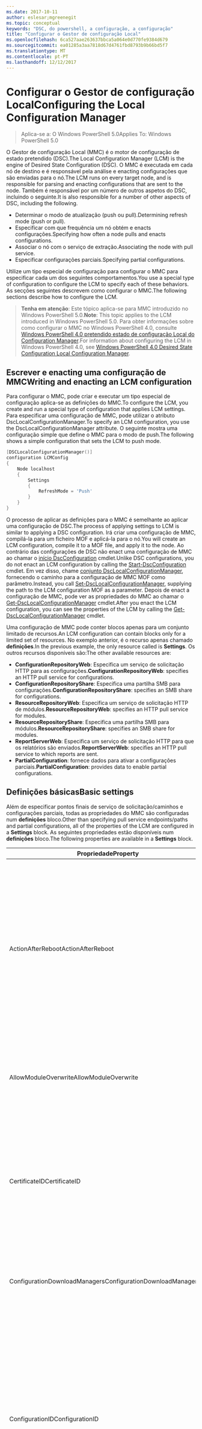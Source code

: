 ```yaml
---
ms.date: 2017-10-11
author: eslesar;mgreenegit
ms.topic: conceptual
keywords: "DSC, do powershell, a configuração, a configuração"
title: "Configurar o Gestor de configuração Local"
ms.openlocfilehash: 6ca527aae263637bbca5a064e0d770fe9384d679
ms.sourcegitcommit: ea01285a3aa7818d67d4761fbd8793b9b66bd5f7
ms.translationtype: MT
ms.contentlocale: pt-PT
ms.lasthandoff: 12/12/2017
---
```

# <a name="configuring-the-local-configuration-manager"></a><span data-ttu-id="98387-103">Configurar o Gestor de configuração Local</span><span class="sxs-lookup"><span data-stu-id="98387-103">Configuring the Local Configuration Manager</span></span>

> <span data-ttu-id="98387-104">Aplica-se a: O Windows PowerShell 5.0</span><span class="sxs-lookup"><span data-stu-id="98387-104">Applies To: Windows PowerShell 5.0</span></span>

<span data-ttu-id="98387-105">O Gestor de configuração Local (MMC) é o motor de configuração de estado pretendido (DSC).</span><span class="sxs-lookup"><span data-stu-id="98387-105">The Local Configuration Manager (LCM) is the engine of Desired State Configuration (DSC).</span></span>
<span data-ttu-id="98387-106">O MMC é executada em cada nó de destino e é responsável pela análise e enacting configurações que são enviadas para o nó.</span><span class="sxs-lookup"><span data-stu-id="98387-106">The LCM runs on every target node, and is responsible for parsing and enacting configurations that are sent to the node.</span></span>
<span data-ttu-id="98387-107">Também é responsável por um número de outros aspetos do DSC, incluindo o seguinte.</span><span class="sxs-lookup"><span data-stu-id="98387-107">It is also responsible for a number of other aspects of DSC, including the following.</span></span>

- <span data-ttu-id="98387-108">Determinar o modo de atualização (push ou pull).</span><span class="sxs-lookup"><span data-stu-id="98387-108">Determining refresh mode (push or pull).</span></span>
- <span data-ttu-id="98387-109">Especificar com que frequência um nó obtém e enacts configurações.</span><span class="sxs-lookup"><span data-stu-id="98387-109">Specifying how often a node pulls and enacts configurations.</span></span>
- <span data-ttu-id="98387-110">Associar o nó com o serviço de extração.</span><span class="sxs-lookup"><span data-stu-id="98387-110">Associating the node with pull service.</span></span>
- <span data-ttu-id="98387-111">Especificar configurações parciais.</span><span class="sxs-lookup"><span data-stu-id="98387-111">Specifying partial configurations.</span></span>

<span data-ttu-id="98387-112">Utilize um tipo especial de configuração para configurar o MMC para especificar cada um dos seguintes comportamentos.</span><span class="sxs-lookup"><span data-stu-id="98387-112">You use a special type of configuration to configure the LCM to specify each of these behaviors.</span></span>
<span data-ttu-id="98387-113">As secções seguintes descrevem como configurar o MMC.</span><span class="sxs-lookup"><span data-stu-id="98387-113">The following sections describe how to configure the LCM.</span></span>

> <span data-ttu-id="98387-114">**Tenha em atenção**: Este tópico aplica-se para MMC introduzido no Windows PowerShell 5.0.</span><span class="sxs-lookup"><span data-stu-id="98387-114">**Note**: This topic applies to the LCM introduced in Windows PowerShell 5.0.</span></span>
<span data-ttu-id="98387-115">Para obter informações sobre como configurar o MMC no Windows PowerShell 4.0, consulte [Windows PowerShell 4.0 pretendido estado de configuração Local do Configuration Manager](metaconfig4.md).</span><span class="sxs-lookup"><span data-stu-id="98387-115">For information about configuring the LCM in Windows PowerShell 4.0, see [Windows PowerShell 4.0 Desired State Configuration Local Configuration Manager](metaconfig4.md).</span></span>

## <a name="writing-and-enacting-an-lcm-configuration"></a><span data-ttu-id="98387-116">Escrever e enacting uma configuração de MMC</span><span class="sxs-lookup"><span data-stu-id="98387-116">Writing and enacting an LCM configuration</span></span>

<span data-ttu-id="98387-117">Para configurar o MMC, pode criar e executar um tipo especial de configuração aplica-se as definições do MMC.</span><span class="sxs-lookup"><span data-stu-id="98387-117">To configure the LCM, you create and run a special type of configuration that applies LCM settings.</span></span>
<span data-ttu-id="98387-118">Para especificar uma configuração de MMC, pode utilizar o atributo DscLocalConfigurationManager.</span><span class="sxs-lookup"><span data-stu-id="98387-118">To specify an LCM configuration, you use the DscLocalConfigurationManager attribute.</span></span>
<span data-ttu-id="98387-119">O seguinte mostra uma configuração simple que define o MMC para o modo de push.</span><span class="sxs-lookup"><span data-stu-id="98387-119">The following shows a simple configuration that sets the LCM to push mode.</span></span>

```powershell
[DSCLocalConfigurationManager()]
configuration LCMConfig
{
    Node localhost
    {
        Settings
        {
            RefreshMode = 'Push'
        }
    }
} 
```

<span data-ttu-id="98387-120">O processo de aplicar as definições para o MMC é semelhante ao aplicar uma configuração de DSC.</span><span class="sxs-lookup"><span data-stu-id="98387-120">The process of applying settings to LCM is similar to applying a DSC configuration.</span></span>
<span data-ttu-id="98387-121">Irá criar uma configuração de MMC, compilá-la para um ficheiro MOF e aplicá-la para o nó.</span><span class="sxs-lookup"><span data-stu-id="98387-121">You will create an LCM configuration, compile it to a MOF file, and apply it to the node.</span></span>
<span data-ttu-id="98387-122">Ao contrário das configurações de DSC não enact uma configuração de MMC ao chamar o [início DscConfiguration](https://technet.microsoft.com/en-us/library/dn521623.aspx) cmdlet.</span><span class="sxs-lookup"><span data-stu-id="98387-122">Unlike DSC configurations, you do not enact an LCM configuration by calling the [Start-DscConfiguration](https://technet.microsoft.com/en-us/library/dn521623.aspx) cmdlet.</span></span>
<span data-ttu-id="98387-123">Em vez disso, chame [conjunto DscLocalConfigurationManager](https://technet.microsoft.com/en-us/library/dn521621.aspx), fornecendo o caminho para a configuração de MMC MOF como parâmetro.</span><span class="sxs-lookup"><span data-stu-id="98387-123">Instead, you call [Set-DscLocalConfigurationManager](https://technet.microsoft.com/en-us/library/dn521621.aspx), supplying the path to the LCM configuration MOF as a parameter.</span></span>
<span data-ttu-id="98387-124">Depois de enact a configuração de MMC, pode ver as propriedades do MMC ao chamar o [Get-DscLocalConfigurationManager](https://technet.microsoft.com/en-us/library/dn407378.aspx) cmdlet.</span><span class="sxs-lookup"><span data-stu-id="98387-124">After you enact the LCM configuration, you can see the properties of the LCM by calling the [Get-DscLocalConfigurationManager](https://technet.microsoft.com/en-us/library/dn407378.aspx) cmdlet.</span></span>

<span data-ttu-id="98387-125">Uma configuração de MMC pode conter blocos apenas para um conjunto limitado de recursos.</span><span class="sxs-lookup"><span data-stu-id="98387-125">An LCM configuration can contain blocks only for a limited set of resources.</span></span>
<span data-ttu-id="98387-126">No exemplo anterior, é o recurso apenas chamado **definições**.</span><span class="sxs-lookup"><span data-stu-id="98387-126">In the previous example, the only resource called is **Settings**.</span></span>
<span data-ttu-id="98387-127">Os outros recursos disponíveis são:</span><span class="sxs-lookup"><span data-stu-id="98387-127">The other available resources are:</span></span>

* <span data-ttu-id="98387-128">**ConfigurationRepositoryWeb**: Especifica um serviço de solicitação HTTP para as configurações.</span><span class="sxs-lookup"><span data-stu-id="98387-128">**ConfigurationRepositoryWeb**: specifies an HTTP pull service for configurations.</span></span>
* <span data-ttu-id="98387-129">**ConfigurationRepositoryShare**: Especifica uma partilha SMB para configurações.</span><span class="sxs-lookup"><span data-stu-id="98387-129">**ConfigurationRepositoryShare**: specifies an SMB share for configurations.</span></span>
* <span data-ttu-id="98387-130">**ResourceRepositoryWeb**: Especifica um serviço de solicitação HTTP de módulos.</span><span class="sxs-lookup"><span data-stu-id="98387-130">**ResourceRepositoryWeb**: specifies an HTTP pull service for modules.</span></span>
* <span data-ttu-id="98387-131">**ResourceRepositoryShare**: Especifica uma partilha SMB para módulos.</span><span class="sxs-lookup"><span data-stu-id="98387-131">**ResourceRepositoryShare**: specifies an SMB share for modules.</span></span>
* <span data-ttu-id="98387-132">**ReportServerWeb**: Especifica um serviço de solicitação HTTP para que os relatórios são enviados.</span><span class="sxs-lookup"><span data-stu-id="98387-132">**ReportServerWeb**: specifies an HTTP pull service to which reports are sent.</span></span>
* <span data-ttu-id="98387-133">**PartialConfiguration**: fornece dados para ativar a configurações parciais.</span><span class="sxs-lookup"><span data-stu-id="98387-133">**PartialConfiguration**: provides data to enable partial configurations.</span></span>

## <a name="basic-settings"></a><span data-ttu-id="98387-134">Definições básicas</span><span class="sxs-lookup"><span data-stu-id="98387-134">Basic settings</span></span>

<span data-ttu-id="98387-135">Além de especificar pontos finais de serviço de solicitação/caminhos e configurações parciais, todas as propriedades do MMC são configuradas num **definições** bloco.</span><span class="sxs-lookup"><span data-stu-id="98387-135">Other than specifying pull service endpoints/paths and partial configurations, all of the properties of the LCM are configured in a **Settings** block.</span></span>
<span data-ttu-id="98387-136">As seguintes propriedades estão disponíveis num **definições** bloco.</span><span class="sxs-lookup"><span data-stu-id="98387-136">The following properties are available in a **Settings** block.</span></span>

|  <span data-ttu-id="98387-137">Propriedade</span><span class="sxs-lookup"><span data-stu-id="98387-137">Property</span></span>  |  <span data-ttu-id="98387-138">Tipo</span><span class="sxs-lookup"><span data-stu-id="98387-138">Type</span></span>  |  <span data-ttu-id="98387-139">Descrição</span><span class="sxs-lookup"><span data-stu-id="98387-139">Description</span></span>   |
|----------- |------- |--------------- |
| <span data-ttu-id="98387-140">ActionAfterReboot</span><span class="sxs-lookup"><span data-stu-id="98387-140">ActionAfterReboot</span></span>| <span data-ttu-id="98387-141">cadeia</span><span class="sxs-lookup"><span data-stu-id="98387-141">string</span></span>| <span data-ttu-id="98387-142">Especifica o que acontece após um reinício durante a aplicação de uma configuração.</span><span class="sxs-lookup"><span data-stu-id="98387-142">Specifies what happens after a reboot during the application of a configuration.</span></span> <span data-ttu-id="98387-143">Os valores possíveis são __"ContinueConfiguration"__ e __"StopConfiguration"__.</span><span class="sxs-lookup"><span data-stu-id="98387-143">The possible values are __"ContinueConfiguration"__ and __"StopConfiguration"__.</span></span> <ul><li> <span data-ttu-id="98387-144">__ContinueConfiguration__: continuar a aplicar a configuração atual após o reinício do computador.</span><span class="sxs-lookup"><span data-stu-id="98387-144">__ContinueConfiguration__: Continue applying the current configuration after machine reboot.</span></span> <span data-ttu-id="98387-145">Este é o valor predefinido</span><span class="sxs-lookup"><span data-stu-id="98387-145">This is the default value</span></span></li><li><span data-ttu-id="98387-146">__StopConfiguration__: parar a configuração atual após o reinício do computador.</span><span class="sxs-lookup"><span data-stu-id="98387-146">__StopConfiguration__: Stop the current configuration after machine reboot.</span></span></li></ul>|
| <span data-ttu-id="98387-147">AllowModuleOverwrite</span><span class="sxs-lookup"><span data-stu-id="98387-147">AllowModuleOverwrite</span></span>| <span data-ttu-id="98387-148">bool</span><span class="sxs-lookup"><span data-stu-id="98387-148">bool</span></span>| <span data-ttu-id="98387-149">__$TRUE__ se as novas configurações transferidas a partir do serviço de extração estão autorizadas a substituir as antigas no nó de destino.</span><span class="sxs-lookup"><span data-stu-id="98387-149">__$TRUE__ if new configurations downloaded from the pull service are allowed to overwrite the old ones on the target node.</span></span> <span data-ttu-id="98387-150">Caso contrário, $FALSE.</span><span class="sxs-lookup"><span data-stu-id="98387-150">Otherwise, $FALSE.</span></span>|
| <span data-ttu-id="98387-151">CertificateID</span><span class="sxs-lookup"><span data-stu-id="98387-151">CertificateID</span></span>| <span data-ttu-id="98387-152">cadeia</span><span class="sxs-lookup"><span data-stu-id="98387-152">string</span></span>| <span data-ttu-id="98387-153">O thumbprint de um certificado utilizado para proteger as credenciais transmitidas numa configuração.</span><span class="sxs-lookup"><span data-stu-id="98387-153">The thumbprint of a certificate used to secure credentials passed in a configuration.</span></span> <span data-ttu-id="98387-154">Para obter mais informações consulte [pretende proteger credenciais na configuração de estado pretendido do Windows PowerShell](http://blogs.msdn.com/b/powershell/archive/2014/01/31/want-to-secure-credentials-in-windows-powershell-desired-state-configuration.aspx)?.</span><span class="sxs-lookup"><span data-stu-id="98387-154">For more information see [Want to secure credentials in Windows PowerShell Desired State Configuration](http://blogs.msdn.com/b/powershell/archive/2014/01/31/want-to-secure-credentials-in-windows-powershell-desired-state-configuration.aspx)?.</span></span> <br> <span data-ttu-id="98387-155">__Nota:__ é gerida automaticamente se utilizar o serviço de solicitação do Automation DSC do Azure.</span><span class="sxs-lookup"><span data-stu-id="98387-155">__Note:__ this is managed automatically if using Azure Automation DSC pull service.</span></span>|
| <span data-ttu-id="98387-156">ConfigurationDownloadManagers</span><span class="sxs-lookup"><span data-stu-id="98387-156">ConfigurationDownloadManagers</span></span>| <span data-ttu-id="98387-157">CimInstance []</span><span class="sxs-lookup"><span data-stu-id="98387-157">CimInstance[]</span></span>| <span data-ttu-id="98387-158">Obsoleto.</span><span class="sxs-lookup"><span data-stu-id="98387-158">Obsolete.</span></span> <span data-ttu-id="98387-159">Utilize __ConfigurationRepositoryWeb__ e __ConfigurationRepositoryShare__ pontos finais de serviço de blocos para definir a solicitação de configuração.</span><span class="sxs-lookup"><span data-stu-id="98387-159">Use __ConfigurationRepositoryWeb__ and __ConfigurationRepositoryShare__ blocks to define configuration pull service endpoints.</span></span>|
| <span data-ttu-id="98387-160">ConfigurationID</span><span class="sxs-lookup"><span data-stu-id="98387-160">ConfigurationID</span></span>| <span data-ttu-id="98387-161">cadeia</span><span class="sxs-lookup"><span data-stu-id="98387-161">string</span></span>| <span data-ttu-id="98387-162">Para efeitos de compatibilidade com mais antiga solicitação serviço versões.</span><span class="sxs-lookup"><span data-stu-id="98387-162">For backwards compatibility with older pull service versions.</span></span> <span data-ttu-id="98387-163">Um GUID que identifica o ficheiro de configuração a obter a partir de um serviço de extração.</span><span class="sxs-lookup"><span data-stu-id="98387-163">A GUID that identifies the configuration file to get from a pull service.</span></span> <span data-ttu-id="98387-164">O nó irá solicitar configurações do serviço de solicitação, se o nome da configuração MOF denominado ConfigurationID.mof.</span><span class="sxs-lookup"><span data-stu-id="98387-164">The node will pull configurations on the pull service if the name of the configuration MOF is named ConfigurationID.mof.</span></span><br> <span data-ttu-id="98387-165">__Nota:__ se definir esta propriedade, registar o nó de um serviço de solicitação utilizando __RegistrationKey__ não funciona.</span><span class="sxs-lookup"><span data-stu-id="98387-165">__Note:__ If you set this property, registering the node with a pull service by using __RegistrationKey__ does not work.</span></span> <span data-ttu-id="98387-166">Para obter mais informações, consulte [configurar um cliente de extração com nomes de configuração](pullClientConfigNames.md).</span><span class="sxs-lookup"><span data-stu-id="98387-166">For more information, see [Setting up a pull client with configuration names](pullClientConfigNames.md).</span></span>|
| <span data-ttu-id="98387-167">ConfigurationMode</span><span class="sxs-lookup"><span data-stu-id="98387-167">ConfigurationMode</span></span>| <span data-ttu-id="98387-168">cadeia</span><span class="sxs-lookup"><span data-stu-id="98387-168">string</span></span> | <span data-ttu-id="98387-169">Especifica a forma como o MMC, na verdade, aplica-se a configuração para os nós de destino.</span><span class="sxs-lookup"><span data-stu-id="98387-169">Specifies how the LCM actually applies the configuration to the target nodes.</span></span> <span data-ttu-id="98387-170">Os valores possíveis são __"ApplyOnly"__,__"ApplyandMonitior"__, e __"ApplyandAutoCorrect"__.</span><span class="sxs-lookup"><span data-stu-id="98387-170">Possible values are __"ApplyOnly"__,__"ApplyandMonitior"__, and __"ApplyandAutoCorrect"__.</span></span> <ul><li><span data-ttu-id="98387-171">__ApplyOnly__: aplica-se a configuração de DSC e faz nada adicional a menos que é feito o Push de uma nova configuração para o nó de destino ou quando uma nova configuração é retirada de um serviço.</span><span class="sxs-lookup"><span data-stu-id="98387-171">__ApplyOnly__: DSC applies the configuration and does nothing further unless a new configuration is pushed to the target node or when a new configuration is pulled from a service.</span></span> <span data-ttu-id="98387-172">Após a aplicação inicial de uma nova configuração, DSC não verificar que se desviam de um estado anteriormente configurado.</span><span class="sxs-lookup"><span data-stu-id="98387-172">After initial application of a new configuration, DSC does not check for drift from a previously configured state.</span></span> <span data-ttu-id="98387-173">Tenha em atenção que o DSC tentará aplicar a configuração até ter êxito antes de __ApplyOnly__ entra em vigor.</span><span class="sxs-lookup"><span data-stu-id="98387-173">Note that DSC will attempt to apply the configuration until it is successful before __ApplyOnly__ takes effect.</span></span> </li><li> <span data-ttu-id="98387-174">__ApplyAndMonitor__: Este é o valor predefinido.</span><span class="sxs-lookup"><span data-stu-id="98387-174">__ApplyAndMonitor__: This is the default value.</span></span> <span data-ttu-id="98387-175">O MMC aplica-se as configurações de novo.</span><span class="sxs-lookup"><span data-stu-id="98387-175">The LCM applies any new configurations.</span></span> <span data-ttu-id="98387-176">Após a aplicação inicial de uma nova configuração, se o nó de destino drifts do estado pretendido, DSC relatórios discrepância nos registos.</span><span class="sxs-lookup"><span data-stu-id="98387-176">After initial application of a new configuration, if the target node drifts from the desired state, DSC reports the discrepancy in logs.</span></span> <span data-ttu-id="98387-177">Tenha em atenção que o DSC tentará aplicar a configuração até ter êxito antes de __ApplyAndMonitor__ entra em vigor.</span><span class="sxs-lookup"><span data-stu-id="98387-177">Note that DSC will attempt to apply the configuration until it is successful before __ApplyAndMonitor__ takes effect.</span></span></li><li><span data-ttu-id="98387-178">__ApplyAndAutoCorrect__: DSC aplica-se as configurações de novo.</span><span class="sxs-lookup"><span data-stu-id="98387-178">__ApplyAndAutoCorrect__: DSC applies any new configurations.</span></span> <span data-ttu-id="98387-179">Após a aplicação inicial de uma nova configuração, se o nó de destino drifts do estado pretendido, DSC relatórios discrepância nos registos e, em seguida, volte aplica-se a configuração atual.</span><span class="sxs-lookup"><span data-stu-id="98387-179">After initial application of a new configuration, if the target node drifts from the desired state, DSC reports the discrepancy in logs, and then re-applies the current configuration.</span></span></li></ul>|
| <span data-ttu-id="98387-180">ConfigurationModeFrequencyMins</span><span class="sxs-lookup"><span data-stu-id="98387-180">ConfigurationModeFrequencyMins</span></span>| <span data-ttu-id="98387-181">UInt32</span><span class="sxs-lookup"><span data-stu-id="98387-181">UInt32</span></span>| <span data-ttu-id="98387-182">Frequência, em minutos, a configuração atual é marcada e aplicada.</span><span class="sxs-lookup"><span data-stu-id="98387-182">How often, in minutes, the current configuration is checked and applied.</span></span> <span data-ttu-id="98387-183">Esta propriedade é ignorada se a propriedade ConfigurationMode estiver definida como ApplyOnly.</span><span class="sxs-lookup"><span data-stu-id="98387-183">This property is ignored if the ConfigurationMode property is set to ApplyOnly.</span></span> <span data-ttu-id="98387-184">O valor predefinido é 15.</span><span class="sxs-lookup"><span data-stu-id="98387-184">The default value is 15.</span></span>|
| <span data-ttu-id="98387-185">DebugMode</span><span class="sxs-lookup"><span data-stu-id="98387-185">DebugMode</span></span>| <span data-ttu-id="98387-186">cadeia</span><span class="sxs-lookup"><span data-stu-id="98387-186">string</span></span>| <span data-ttu-id="98387-187">Os valores possíveis são __nenhum__, __ForceModuleImport__, e __todos os__.</span><span class="sxs-lookup"><span data-stu-id="98387-187">Possible values are __None__, __ForceModuleImport__, and __All__.</span></span> <ul><li><span data-ttu-id="98387-188">Definido como __nenhum__ a utilização de recursos em cache.</span><span class="sxs-lookup"><span data-stu-id="98387-188">Set to __None__ to use cached resources.</span></span> <span data-ttu-id="98387-189">Esta é a predefinição e deve ser utilizada em cenários de produção.</span><span class="sxs-lookup"><span data-stu-id="98387-189">This is the default and should be used in production scenarios.</span></span></li><li><span data-ttu-id="98387-190">A definição para __ForceModuleImport__, faz com que o MMC para recarregar quaisquer módulos de recursos de DSC, mesmo que tenham sido previamente carregadas e colocadas em cache.</span><span class="sxs-lookup"><span data-stu-id="98387-190">Setting to __ForceModuleImport__, causes the LCM to reload any DSC resource modules, even if they have been previously loaded and cached.</span></span> <span data-ttu-id="98387-191">Este problema afeta o desempenho das operações de DSC como cada módulo é recarregado em utilização.</span><span class="sxs-lookup"><span data-stu-id="98387-191">This impacts the performance of DSC operations as each module is reloaded on use.</span></span> <span data-ttu-id="98387-192">Normalmente, utilizaria este valor durante a depuração de um recurso</span><span class="sxs-lookup"><span data-stu-id="98387-192">Typically you would use this value while debugging a resource</span></span></li><li><span data-ttu-id="98387-193">Nesta versão, __todos os__ é a mesma __ForceModuleImport__</span><span class="sxs-lookup"><span data-stu-id="98387-193">In this release, __All__ is same as __ForceModuleImport__</span></span></li></ul> |
| <span data-ttu-id="98387-194">RebootNodeIfNeeded</span><span class="sxs-lookup"><span data-stu-id="98387-194">RebootNodeIfNeeded</span></span>| <span data-ttu-id="98387-195">bool</span><span class="sxs-lookup"><span data-stu-id="98387-195">bool</span></span>| <span data-ttu-id="98387-196">Defina esta opção para __$true__ para reiniciar automaticamente o nó após a uma configuração que necessita de reiniciar o computador é aplicado.</span><span class="sxs-lookup"><span data-stu-id="98387-196">Set this to __$true__ to automatically reboot the node after a configuration that requires reboot is applied.</span></span> <span data-ttu-id="98387-197">Caso contrário, terá de reiniciar o nó para qualquer configuração que obriga manualmente.</span><span class="sxs-lookup"><span data-stu-id="98387-197">Otherwise, you will have to manually reboot the node for any configuration that requires it.</span></span> <span data-ttu-id="98387-198">O valor predefinido é __$false__.</span><span class="sxs-lookup"><span data-stu-id="98387-198">The default value is __$false__.</span></span> <span data-ttu-id="98387-199">Para utilizar esta definição quando uma condição de reinício é enacted por algo diferente de DSC (por exemplo, o Windows Installer), combinar esta definição com a [xPendingReboot](https://github.com/powershell/xpendingreboot) módulo.</span><span class="sxs-lookup"><span data-stu-id="98387-199">To use this setting when a reboot condition is enacted by something other than DSC (such as Windows Installer), combine this setting with the [xPendingReboot](https://github.com/powershell/xpendingreboot) module.</span></span>|
| <span data-ttu-id="98387-200">RefreshMode</span><span class="sxs-lookup"><span data-stu-id="98387-200">RefreshMode</span></span>| <span data-ttu-id="98387-201">cadeia</span><span class="sxs-lookup"><span data-stu-id="98387-201">string</span></span>| <span data-ttu-id="98387-202">Especifica a forma como o MMC obtém configurações.</span><span class="sxs-lookup"><span data-stu-id="98387-202">Specifies how the LCM gets configurations.</span></span> <span data-ttu-id="98387-203">Os valores possíveis são __"Desativado"__, __"Push"__, e __"Solicitar"__.</span><span class="sxs-lookup"><span data-stu-id="98387-203">The possible values are __"Disabled"__, __"Push"__, and __"Pull"__.</span></span> <ul><li><span data-ttu-id="98387-204">__Desativado__: configurações de DSC estão desativadas para este nó.</span><span class="sxs-lookup"><span data-stu-id="98387-204">__Disabled__: DSC configurations are disabled for this node.</span></span></li><li> <span data-ttu-id="98387-205">__Push__: configurações são iniciadas ao chamar o [início DscConfiguration](https://technet.microsoft.com/en-us/library/dn521623.aspx) cmdlet.</span><span class="sxs-lookup"><span data-stu-id="98387-205">__Push__: Configurations are initiated by calling the [Start-DscConfiguration](https://technet.microsoft.com/en-us/library/dn521623.aspx) cmdlet.</span></span> <span data-ttu-id="98387-206">A configuração é imediatamente aplicada ao nó.</span><span class="sxs-lookup"><span data-stu-id="98387-206">The configuration is applied immediately to the node.</span></span> <span data-ttu-id="98387-207">Este é o valor predefinido.</span><span class="sxs-lookup"><span data-stu-id="98387-207">This is the default value.</span></span></li><li><span data-ttu-id="98387-208">__Solicitação:__ o nó estiver configurado para verificar regularmente para configurações de um serviço de extração ou caminho SMB.</span><span class="sxs-lookup"><span data-stu-id="98387-208">__Pull:__ The node is configured to regularly check for configurations from a pull service or SMB path.</span></span> <span data-ttu-id="98387-209">Se esta propriedade estiver definida como __solicitar__, tem de especificar um HTTP (serviço) ou o caminho SMB (partilha) num __ConfigurationRepositoryWeb__ ou __ConfigurationRepositoryShare__ bloco.</span><span class="sxs-lookup"><span data-stu-id="98387-209">If this property is set to __Pull__, you must specify an HTTP (service) or SMB (share) path in a __ConfigurationRepositoryWeb__ or __ConfigurationRepositoryShare__ block.</span></span></li></ul>|
| <span data-ttu-id="98387-210">RefreshFrequencyMins</span><span class="sxs-lookup"><span data-stu-id="98387-210">RefreshFrequencyMins</span></span>| <span data-ttu-id="98387-211">UInt32</span><span class="sxs-lookup"><span data-stu-id="98387-211">Uint32</span></span>| <span data-ttu-id="98387-212">O intervalo de tempo, em minutos, no qual o MMC verifica um serviço de extração para obter configurações atualizadas.</span><span class="sxs-lookup"><span data-stu-id="98387-212">The time interval, in minutes, at which the LCM checks a pull service to get updated configurations.</span></span> <span data-ttu-id="98387-213">Este valor é ignorado se a MMC não está configurado no modo de extração.</span><span class="sxs-lookup"><span data-stu-id="98387-213">This value is ignored if the LCM is not configured in pull mode.</span></span> <span data-ttu-id="98387-214">O valor predefinido é 30.</span><span class="sxs-lookup"><span data-stu-id="98387-214">The default value is 30.</span></span>|
| <span data-ttu-id="98387-215">ReportManagers</span><span class="sxs-lookup"><span data-stu-id="98387-215">ReportManagers</span></span>| <span data-ttu-id="98387-216">CimInstance []</span><span class="sxs-lookup"><span data-stu-id="98387-216">CimInstance[]</span></span>| <span data-ttu-id="98387-217">Obsoleto.</span><span class="sxs-lookup"><span data-stu-id="98387-217">Obsolete.</span></span> <span data-ttu-id="98387-218">Utilize __ReportServerWeb__ blocos para definir um ponto final para enviar dados de relatórios para um serviço de extração.</span><span class="sxs-lookup"><span data-stu-id="98387-218">Use __ReportServerWeb__ blocks to define an endpoint to send reporting data to a pull service.</span></span>|
| <span data-ttu-id="98387-219">ResourceModuleManagers</span><span class="sxs-lookup"><span data-stu-id="98387-219">ResourceModuleManagers</span></span>| <span data-ttu-id="98387-220">CimInstance []</span><span class="sxs-lookup"><span data-stu-id="98387-220">CimInstance[]</span></span>| <span data-ttu-id="98387-221">Obsoleto.</span><span class="sxs-lookup"><span data-stu-id="98387-221">Obsolete.</span></span> <span data-ttu-id="98387-222">Utilize __ResourceRepositoryWeb__ e __ResourceRepositoryShare__ blocos para definir a solicitação de serviço pontos finais de HTTP ou caminhos SMB, respetivamente.</span><span class="sxs-lookup"><span data-stu-id="98387-222">Use __ResourceRepositoryWeb__ and __ResourceRepositoryShare__ blocks to define pull service HTTP endpoints or SMB paths, respectively.</span></span>|
| <span data-ttu-id="98387-223">PartialConfigurations</span><span class="sxs-lookup"><span data-stu-id="98387-223">PartialConfigurations</span></span>| <span data-ttu-id="98387-224">CimInstance</span><span class="sxs-lookup"><span data-stu-id="98387-224">CimInstance</span></span>| <span data-ttu-id="98387-225">Não implementado.</span><span class="sxs-lookup"><span data-stu-id="98387-225">Not implemented.</span></span> <span data-ttu-id="98387-226">Não utilizar.</span><span class="sxs-lookup"><span data-stu-id="98387-226">Do not use.</span></span>|
| <span data-ttu-id="98387-227">StatusRetentionTimeInDays</span><span class="sxs-lookup"><span data-stu-id="98387-227">StatusRetentionTimeInDays</span></span> | <span data-ttu-id="98387-228">UInt32</span><span class="sxs-lookup"><span data-stu-id="98387-228">UInt32</span></span>| <span data-ttu-id="98387-229">O número de dias que o MMC mantém o estado da configuração atual.</span><span class="sxs-lookup"><span data-stu-id="98387-229">The number of days the LCM keeps the status of the current configuration.</span></span>|

## <a name="pull-service"></a><span data-ttu-id="98387-230">Serviço de solicitação</span><span class="sxs-lookup"><span data-stu-id="98387-230">Pull service</span></span>

<span data-ttu-id="98387-231">Definições de DSC permite que um nó para serem geridos pelo extrair módulos e configurações e dados de relatórios, de publicação para uma localização remota.</span><span class="sxs-lookup"><span data-stu-id="98387-231">DSC settings allow a node to be managed by pulling configurations and modules, and publishing reporting data, to a remote location.</span></span>
<span data-ttu-id="98387-232">As opções de atuais para o serviço de solicitação incluem:</span><span class="sxs-lookup"><span data-stu-id="98387-232">The current options for pull service include:</span></span>

- <span data-ttu-id="98387-233">Serviço de configuração de estado de Desired de automatização do Azure</span><span class="sxs-lookup"><span data-stu-id="98387-233">Azure Automation Desired State Configuration service</span></span>
- <span data-ttu-id="98387-234">Uma instância de serviço de solicitação em execução no Windows Server</span><span class="sxs-lookup"><span data-stu-id="98387-234">A pull service instance running on Windows Server</span></span>
- <span data-ttu-id="98387-235">Uma partilha SMB (não suporta a publicação de dados de relatórios)</span><span class="sxs-lookup"><span data-stu-id="98387-235">An SMB share (does not support publishing reporting data)</span></span>

<span data-ttu-id="98387-236">Configuração de MMC suporta definir os seguintes tipos de pontos finais do serviço de extração:</span><span class="sxs-lookup"><span data-stu-id="98387-236">LCM configuration supports defining the following types of pull service endpoints:</span></span>

- <span data-ttu-id="98387-237">**Servidor de configuração**: um repositório para configurações de DSC.</span><span class="sxs-lookup"><span data-stu-id="98387-237">**Configuration server**: A repository for DSC configurations.</span></span> <span data-ttu-id="98387-238">Definir os servidores de configuração utilizando **ConfigurationRepositoryWeb** (para servidores baseada na web) e **ConfigurationRepositoryShare** (para servidores com base em SMB) blocos.</span><span class="sxs-lookup"><span data-stu-id="98387-238">Define configuration servers by using **ConfigurationRepositoryWeb** (for web-based servers) and **ConfigurationRepositoryShare** (for SMB-based servers) blocks.</span></span>
- <span data-ttu-id="98387-239">**Servidor de recurso**: um repositório para recursos de DSC, empacotadas como módulos do PowerShell.</span><span class="sxs-lookup"><span data-stu-id="98387-239">**Resource server**: A repository for DSC resources, packaged as PowerShell modules.</span></span> <span data-ttu-id="98387-240">Definir os servidores de recursos utilizando **ResourceRepositoryWeb** (para servidores baseada na web) e **ResourceRepositoryShare** (para servidores com base em SMB) blocos.</span><span class="sxs-lookup"><span data-stu-id="98387-240">Define resource servers by using **ResourceRepositoryWeb** (for web-based servers) and **ResourceRepositoryShare** (for SMB-based servers) blocks.</span></span>
- <span data-ttu-id="98387-241">**Servidor de relatórios**: um serviço que DSC envia dados de relatório.</span><span class="sxs-lookup"><span data-stu-id="98387-241">**Report server**: A service that DSC sends report data to.</span></span> <span data-ttu-id="98387-242">Definir os servidores de relatório utilizando **ReportServerWeb** blocos.</span><span class="sxs-lookup"><span data-stu-id="98387-242">Define report servers by using **ReportServerWeb** blocks.</span></span> <span data-ttu-id="98387-243">Um servidor de relatórios tem de ser um serviço web.</span><span class="sxs-lookup"><span data-stu-id="98387-243">A report server must be a web service.</span></span>

<span data-ttu-id="98387-244">**A solução recomendada**, e a opção com mais funcionalidades disponíveis, é [Automation DSC do Azure](https://docs.microsoft.com/en-us/azure/automation/automation-dsc-getting-started).</span><span class="sxs-lookup"><span data-stu-id="98387-244">**The recommended solution**, and the option with the most features available, is [Azure Automation DSC](https://docs.microsoft.com/en-us/azure/automation/automation-dsc-getting-started).</span></span>

<span data-ttu-id="98387-245">O serviço do Azure pode gerir nós no local em centros de dados privados ou em nuvens públicas, tais como o Azure e AWS.</span><span class="sxs-lookup"><span data-stu-id="98387-245">The Azure service can manage nodes on-premises in private datacenters, or in public clouds such as Azure and AWS.</span></span>
<span data-ttu-id="98387-246">Para ambientes privados em que os servidores não é possível ligar diretamente à Internet, considere limitar o tráfego de saída para apenas o intervalo de IP de Azure publicado (consulte [intervalos de IP do Datacenter do Azure](https://www.microsoft.com/en-us/download/details.aspx?id=41653)).</span><span class="sxs-lookup"><span data-stu-id="98387-246">For private environments where servers cannot directly connect to the Internet, consider limiting outbound traffic to only the published Azure IP range (see [Azure Datacenter IP Ranges](https://www.microsoft.com/en-us/download/details.aspx?id=41653)).</span></span>

<span data-ttu-id="98387-247">As funcionalidades do serviço online que não estão atualmente disponíveis no serviço de solicitação no Windows Server incluem:</span><span class="sxs-lookup"><span data-stu-id="98387-247">Features of the online service that are not currently available in the pull service on Windows Server include:</span></span>
- <span data-ttu-id="98387-248">Todos os dados são encriptados em trânsito e o restante</span><span class="sxs-lookup"><span data-stu-id="98387-248">All data is encrypted in transit and at rest</span></span>
- <span data-ttu-id="98387-249">Certificados de cliente são criados e geridos automaticamente</span><span class="sxs-lookup"><span data-stu-id="98387-249">Client certificates are created and managed automatically</span></span>
- <span data-ttu-id="98387-250">Armazenam segredos para gerir centralmente [palavras-passe/credenciais](https://docs.microsoft.com/en-us/azure/automation/automation-credentials), ou [variáveis](https://docs.microsoft.com/en-us/azure/automation/automation-variables) tais como nomes de servidor ou cadeias de ligação</span><span class="sxs-lookup"><span data-stu-id="98387-250">Secrets store for centrally managing [passwords/credentials](https://docs.microsoft.com/en-us/azure/automation/automation-credentials), or [variables](https://docs.microsoft.com/en-us/azure/automation/automation-variables) such as server names or connection strings</span></span>
- <span data-ttu-id="98387-251">Gerir centralmente o nó [configuração MMC](metaConfig.md#basic-settings)</span><span class="sxs-lookup"><span data-stu-id="98387-251">Centrally manage node [LCM configuration](metaConfig.md#basic-settings)</span></span>
- <span data-ttu-id="98387-252">Atribuir centralmente configurações para nós de cliente</span><span class="sxs-lookup"><span data-stu-id="98387-252">Centrally assign configurations to client nodes</span></span>
- <span data-ttu-id="98387-253">Configuração de versão é alterada para "grupos canary" para fins de teste antes de atingir a produção</span><span class="sxs-lookup"><span data-stu-id="98387-253">Release configuration changes to "canary groups" for testing before reaching production</span></span>
- <span data-ttu-id="98387-254">Gráfico de relatórios</span><span class="sxs-lookup"><span data-stu-id="98387-254">Graphical reporting</span></span>
  - <span data-ttu-id="98387-255">Detalhes de estado ao nível de recursos do DSC de granularidade</span><span class="sxs-lookup"><span data-stu-id="98387-255">Status detail at the DSC resource level of granularity</span></span>
  - <span data-ttu-id="98387-256">Mensagens de erro verbosas provenientes de máquinas de cliente para resolução de problemas</span><span class="sxs-lookup"><span data-stu-id="98387-256">Verbose error messages from client machines for troubleshooting</span></span>
- <span data-ttu-id="98387-257">[Integração com o Log Analytics do Azure](https://docs.microsoft.com/en-us/azure/automation/automation-dsc-diagnostics) para alertar, tarefas automatizadas, a aplicação Android/iOS para relatórios e alertas</span><span class="sxs-lookup"><span data-stu-id="98387-257">[Integration with Azure Log Analytics](https://docs.microsoft.com/en-us/azure/automation/automation-dsc-diagnostics) for alerting, automated tasks, Android/iOS app for reporting and alerting</span></span>

<span data-ttu-id="98387-258">Em alternativa, para obter informações sobre como configurar e utilizar o serviço de solicitação HTTP no Windows Server, consulte [configurar um servidor de solicitação do DSC](pullServer.md).</span><span class="sxs-lookup"><span data-stu-id="98387-258">Alternatively, for information about setting up and using HTTP pull service on Windows Server, see [Setting up a DSC pull server](pullServer.md).</span></span>
<span data-ttu-id="98387-259">Volte a ser aconselhado que é uma implementação limitada com as capacidades de apenas básicas de armazenar configurações/módulos e capturar os dados de relatório numa base de dados.</span><span class="sxs-lookup"><span data-stu-id="98387-259">Please be advised that it is a limited implementation with only basic capabilities of storing configurations/modules and capturing report data in to a local database.</span></span>

## <a name="configuration-server-blocks"></a><span data-ttu-id="98387-260">Blocos de servidor de configuração</span><span class="sxs-lookup"><span data-stu-id="98387-260">Configuration server blocks</span></span>

<span data-ttu-id="98387-261">Para definir um servidor de configuração baseada na web, cria um **ConfigurationRepositoryWeb** bloco.</span><span class="sxs-lookup"><span data-stu-id="98387-261">To define a web-based configuration server, you create a **ConfigurationRepositoryWeb** block.</span></span>
<span data-ttu-id="98387-262">A **ConfigurationRepositoryWeb** define as propriedades seguintes.</span><span class="sxs-lookup"><span data-stu-id="98387-262">A **ConfigurationRepositoryWeb** defines the following properties.</span></span>

|<span data-ttu-id="98387-263">Propriedade</span><span class="sxs-lookup"><span data-stu-id="98387-263">Property</span></span>|<span data-ttu-id="98387-264">Tipo</span><span class="sxs-lookup"><span data-stu-id="98387-264">Type</span></span>|<span data-ttu-id="98387-265">Descrição</span><span class="sxs-lookup"><span data-stu-id="98387-265">Description</span></span>|
|---|---|---| 
|<span data-ttu-id="98387-266">AllowUnsecureConnection</span><span class="sxs-lookup"><span data-stu-id="98387-266">AllowUnsecureConnection</span></span>|<span data-ttu-id="98387-267">bool</span><span class="sxs-lookup"><span data-stu-id="98387-267">bool</span></span>|<span data-ttu-id="98387-268">Definido como **$TRUE** para permitir ligações a partir do nó para o servidor sem autenticação.</span><span class="sxs-lookup"><span data-stu-id="98387-268">Set to **$TRUE** to allow connections from the node to the server without authentication.</span></span> <span data-ttu-id="98387-269">Definido como **$FALSE** para exigir a autenticação.</span><span class="sxs-lookup"><span data-stu-id="98387-269">Set to **$FALSE** to require authentication.</span></span>|
|<span data-ttu-id="98387-270">CertificateID</span><span class="sxs-lookup"><span data-stu-id="98387-270">CertificateID</span></span>|<span data-ttu-id="98387-271">cadeia</span><span class="sxs-lookup"><span data-stu-id="98387-271">string</span></span>|<span data-ttu-id="98387-272">O thumbprint de um certificado utilizado para autenticar para o servidor.</span><span class="sxs-lookup"><span data-stu-id="98387-272">The thumbprint of a certificate used to authenticate to the server.</span></span>|
|<span data-ttu-id="98387-273">ConfigurationNames</span><span class="sxs-lookup"><span data-stu-id="98387-273">ConfigurationNames</span></span>|<span data-ttu-id="98387-274">String]</span><span class="sxs-lookup"><span data-stu-id="98387-274">String[]</span></span>|<span data-ttu-id="98387-275">Uma matriz de nomes de configurações para ser solicitados pelo nó de destino.</span><span class="sxs-lookup"><span data-stu-id="98387-275">An array of names of configurations to be pulled by the target node.</span></span> <span data-ttu-id="98387-276">Estas são utilizadas apenas se o nó está registado com o serviço de solicitação utilizando um **RegistrationKey**.</span><span class="sxs-lookup"><span data-stu-id="98387-276">These are used only if the node is registered with the pull service by using a **RegistrationKey**.</span></span> <span data-ttu-id="98387-277">Para obter mais informações, consulte [configurar um cliente de extração com nomes de configuração](pullClientConfigNames.md).</span><span class="sxs-lookup"><span data-stu-id="98387-277">For more information, see [Setting up a pull client with configuration names](pullClientConfigNames.md).</span></span>|
|<span data-ttu-id="98387-278">RegistrationKey</span><span class="sxs-lookup"><span data-stu-id="98387-278">RegistrationKey</span></span>|<span data-ttu-id="98387-279">cadeia</span><span class="sxs-lookup"><span data-stu-id="98387-279">string</span></span>|<span data-ttu-id="98387-280">Um GUID que regista o nó com o serviço de extração.</span><span class="sxs-lookup"><span data-stu-id="98387-280">A GUID that registers the node with the pull service.</span></span> <span data-ttu-id="98387-281">Para obter mais informações, consulte [configurar um cliente de extração com nomes de configuração](pullClientConfigNames.md).</span><span class="sxs-lookup"><span data-stu-id="98387-281">For more information, see [Setting up a pull client with configuration names](pullClientConfigNames.md).</span></span>|
|<span data-ttu-id="98387-282">ServerURL</span><span class="sxs-lookup"><span data-stu-id="98387-282">ServerURL</span></span>|<span data-ttu-id="98387-283">cadeia</span><span class="sxs-lookup"><span data-stu-id="98387-283">string</span></span>|<span data-ttu-id="98387-284">O URL do serviço de configuração.</span><span class="sxs-lookup"><span data-stu-id="98387-284">The URL of the configuration service.</span></span>|

<span data-ttu-id="98387-285">Um script de exemplo para simplificar a configurar o valor de ConfigurationRepositoryWeb para nós no local está disponível - consulte [metaconfigurations gerar DSC](https://docs.microsoft.com/en-us/azure/automation/automation-dsc-onboarding#generating-dsc-metaconfigurations)</span><span class="sxs-lookup"><span data-stu-id="98387-285">An example script to simplify configuring the ConfigurationRepositoryWeb value for on-premises nodes is available - see [Generating DSC metaconfigurations](https://docs.microsoft.com/en-us/azure/automation/automation-dsc-onboarding#generating-dsc-metaconfigurations)</span></span>

<span data-ttu-id="98387-286">Para definir um servidor de configuração com base em SMB, crie um **ConfigurationRepositoryShare** bloco.</span><span class="sxs-lookup"><span data-stu-id="98387-286">To define an SMB-based configuration server, you create a **ConfigurationRepositoryShare** block.</span></span>
<span data-ttu-id="98387-287">A **ConfigurationRepositoryShare** define as propriedades seguintes.</span><span class="sxs-lookup"><span data-stu-id="98387-287">A **ConfigurationRepositoryShare** defines the following properties.</span></span>

|<span data-ttu-id="98387-288">Propriedade</span><span class="sxs-lookup"><span data-stu-id="98387-288">Property</span></span>|<span data-ttu-id="98387-289">Tipo</span><span class="sxs-lookup"><span data-stu-id="98387-289">Type</span></span>|<span data-ttu-id="98387-290">Descrição</span><span class="sxs-lookup"><span data-stu-id="98387-290">Description</span></span>|
|---|---|---|
|<span data-ttu-id="98387-291">credencial</span><span class="sxs-lookup"><span data-stu-id="98387-291">Credential</span></span>|<span data-ttu-id="98387-292">MSFT_Credential</span><span class="sxs-lookup"><span data-stu-id="98387-292">MSFT_Credential</span></span>|<span data-ttu-id="98387-293">A credencial utilizada para autenticar para a partilha SMB.</span><span class="sxs-lookup"><span data-stu-id="98387-293">The credential used to authenticate to the SMB share.</span></span>|
|<span data-ttu-id="98387-294">SourcePath</span><span class="sxs-lookup"><span data-stu-id="98387-294">SourcePath</span></span>|<span data-ttu-id="98387-295">cadeia</span><span class="sxs-lookup"><span data-stu-id="98387-295">string</span></span>|<span data-ttu-id="98387-296">O caminho da partilha do SMB.</span><span class="sxs-lookup"><span data-stu-id="98387-296">The path of the SMB share.</span></span>|

## <a name="resource-server-blocks"></a><span data-ttu-id="98387-297">Blocos de recursos de servidor</span><span class="sxs-lookup"><span data-stu-id="98387-297">Resource server blocks</span></span>

<span data-ttu-id="98387-298">Para definir um servidor de recursos baseados na web, cria um **ResourceRepositoryWeb** bloco.</span><span class="sxs-lookup"><span data-stu-id="98387-298">To define a web-based resource server, you create a **ResourceRepositoryWeb** block.</span></span>
<span data-ttu-id="98387-299">A **ResourceRepositoryWeb** define as propriedades seguintes.</span><span class="sxs-lookup"><span data-stu-id="98387-299">A **ResourceRepositoryWeb** defines the following properties.</span></span>

|<span data-ttu-id="98387-300">Propriedade</span><span class="sxs-lookup"><span data-stu-id="98387-300">Property</span></span>|<span data-ttu-id="98387-301">Tipo</span><span class="sxs-lookup"><span data-stu-id="98387-301">Type</span></span>|<span data-ttu-id="98387-302">Descrição</span><span class="sxs-lookup"><span data-stu-id="98387-302">Description</span></span>|
|---|---|---|
|<span data-ttu-id="98387-303">AllowUnsecureConnection</span><span class="sxs-lookup"><span data-stu-id="98387-303">AllowUnsecureConnection</span></span>|<span data-ttu-id="98387-304">bool</span><span class="sxs-lookup"><span data-stu-id="98387-304">bool</span></span>|<span data-ttu-id="98387-305">Definido como **$TRUE** para permitir ligações a partir do nó para o servidor sem autenticação.</span><span class="sxs-lookup"><span data-stu-id="98387-305">Set to **$TRUE** to allow connections from the node to the server without authentication.</span></span> <span data-ttu-id="98387-306">Definido como **$FALSE** para exigir a autenticação.</span><span class="sxs-lookup"><span data-stu-id="98387-306">Set to **$FALSE** to require authentication.</span></span>|
|<span data-ttu-id="98387-307">CertificateID</span><span class="sxs-lookup"><span data-stu-id="98387-307">CertificateID</span></span>|<span data-ttu-id="98387-308">cadeia</span><span class="sxs-lookup"><span data-stu-id="98387-308">string</span></span>|<span data-ttu-id="98387-309">O thumbprint de um certificado utilizado para autenticar para o servidor.</span><span class="sxs-lookup"><span data-stu-id="98387-309">The thumbprint of a certificate used to authenticate to the server.</span></span>|
|<span data-ttu-id="98387-310">RegistrationKey</span><span class="sxs-lookup"><span data-stu-id="98387-310">RegistrationKey</span></span>|<span data-ttu-id="98387-311">cadeia</span><span class="sxs-lookup"><span data-stu-id="98387-311">string</span></span>|<span data-ttu-id="98387-312">Um GUID que identifica o nó para o serviço de extração.</span><span class="sxs-lookup"><span data-stu-id="98387-312">A GUID that identifies the node to the pull service.</span></span>|
|<span data-ttu-id="98387-313">ServerURL</span><span class="sxs-lookup"><span data-stu-id="98387-313">ServerURL</span></span>|<span data-ttu-id="98387-314">cadeia</span><span class="sxs-lookup"><span data-stu-id="98387-314">string</span></span>|<span data-ttu-id="98387-315">O URL do servidor de configuração.</span><span class="sxs-lookup"><span data-stu-id="98387-315">The URL of the configuration server.</span></span>|

<span data-ttu-id="98387-316">Um script de exemplo para simplificar a configurar o valor de ResourceRepositoryWeb para nós no local está disponível - consulte [metaconfigurations gerar DSC](https://docs.microsoft.com/en-us/azure/automation/automation-dsc-onboarding#generating-dsc-metaconfigurations)</span><span class="sxs-lookup"><span data-stu-id="98387-316">An example script to simplify configuring the ResourceRepositoryWeb value for on-premises nodes is available - see [Generating DSC metaconfigurations](https://docs.microsoft.com/en-us/azure/automation/automation-dsc-onboarding#generating-dsc-metaconfigurations)</span></span>

<span data-ttu-id="98387-317">Para definir um servidor de recursos com base em SMB, crie um **ResourceRepositoryShare** bloco.</span><span class="sxs-lookup"><span data-stu-id="98387-317">To define an SMB-based resource server, you create a **ResourceRepositoryShare** block.</span></span>
<span data-ttu-id="98387-318">**ResourceRepositoryShare** define as propriedades seguintes.</span><span class="sxs-lookup"><span data-stu-id="98387-318">**ResourceRepositoryShare** defines the following properties.</span></span>

|<span data-ttu-id="98387-319">Propriedade</span><span class="sxs-lookup"><span data-stu-id="98387-319">Property</span></span>|<span data-ttu-id="98387-320">Tipo</span><span class="sxs-lookup"><span data-stu-id="98387-320">Type</span></span>|<span data-ttu-id="98387-321">Descrição</span><span class="sxs-lookup"><span data-stu-id="98387-321">Description</span></span>|
|---|---|---|
|<span data-ttu-id="98387-322">credencial</span><span class="sxs-lookup"><span data-stu-id="98387-322">Credential</span></span>|<span data-ttu-id="98387-323">MSFT_Credential</span><span class="sxs-lookup"><span data-stu-id="98387-323">MSFT_Credential</span></span>|<span data-ttu-id="98387-324">A credencial utilizada para autenticar para a partilha SMB.</span><span class="sxs-lookup"><span data-stu-id="98387-324">The credential used to authenticate to the SMB share.</span></span> <span data-ttu-id="98387-325">Para obter um exemplo de transmissão credenciais, consulte [configurar um servidor de solicitação do DSC SMB](pullServerSMB.md)</span><span class="sxs-lookup"><span data-stu-id="98387-325">For an example of passing credentials, see [Setting up a DSC SMB pull server](pullServerSMB.md)</span></span>|
|<span data-ttu-id="98387-326">SourcePath</span><span class="sxs-lookup"><span data-stu-id="98387-326">SourcePath</span></span>|<span data-ttu-id="98387-327">cadeia</span><span class="sxs-lookup"><span data-stu-id="98387-327">string</span></span>|<span data-ttu-id="98387-328">O caminho da partilha do SMB.</span><span class="sxs-lookup"><span data-stu-id="98387-328">The path of the SMB share.</span></span>|

## <a name="report-server-blocks"></a><span data-ttu-id="98387-329">Blocos de servidor de relatórios</span><span class="sxs-lookup"><span data-stu-id="98387-329">Report server blocks</span></span>

<span data-ttu-id="98387-330">Para definir um servidor de relatórios, criar um **ReportServerWeb** bloco.</span><span class="sxs-lookup"><span data-stu-id="98387-330">To define a report server, you create a **ReportServerWeb** block.</span></span>
<span data-ttu-id="98387-331">A função de servidor de relatório não é compatível com o serviço de solicitação do SMB com base.</span><span class="sxs-lookup"><span data-stu-id="98387-331">The report server role is not compatible with SMB based pull service.</span></span>
<span data-ttu-id="98387-332">**ReportServerWeb** define as propriedades seguintes.</span><span class="sxs-lookup"><span data-stu-id="98387-332">**ReportServerWeb** defines the following properties.</span></span>

|<span data-ttu-id="98387-333">Propriedade</span><span class="sxs-lookup"><span data-stu-id="98387-333">Property</span></span>|<span data-ttu-id="98387-334">Tipo</span><span class="sxs-lookup"><span data-stu-id="98387-334">Type</span></span>|<span data-ttu-id="98387-335">Descrição</span><span class="sxs-lookup"><span data-stu-id="98387-335">Description</span></span>|
|---|---|---|
|<span data-ttu-id="98387-336">AllowUnsecureConnection</span><span class="sxs-lookup"><span data-stu-id="98387-336">AllowUnsecureConnection</span></span>|<span data-ttu-id="98387-337">bool</span><span class="sxs-lookup"><span data-stu-id="98387-337">bool</span></span>|<span data-ttu-id="98387-338">Definido como **$TRUE** para permitir ligações a partir do nó para o servidor sem autenticação.</span><span class="sxs-lookup"><span data-stu-id="98387-338">Set to **$TRUE** to allow connections from the node to the server without authentication.</span></span> <span data-ttu-id="98387-339">Definido como **$FALSE** para exigir a autenticação.</span><span class="sxs-lookup"><span data-stu-id="98387-339">Set to **$FALSE** to require authentication.</span></span>|
|<span data-ttu-id="98387-340">CertificateID</span><span class="sxs-lookup"><span data-stu-id="98387-340">CertificateID</span></span>|<span data-ttu-id="98387-341">cadeia</span><span class="sxs-lookup"><span data-stu-id="98387-341">string</span></span>|<span data-ttu-id="98387-342">O thumbprint de um certificado utilizado para autenticar para o servidor.</span><span class="sxs-lookup"><span data-stu-id="98387-342">The thumbprint of a certificate used to authenticate to the server.</span></span>|
|<span data-ttu-id="98387-343">RegistrationKey</span><span class="sxs-lookup"><span data-stu-id="98387-343">RegistrationKey</span></span>|<span data-ttu-id="98387-344">cadeia</span><span class="sxs-lookup"><span data-stu-id="98387-344">string</span></span>|<span data-ttu-id="98387-345">Um GUID que identifica o nó para o serviço de extração.</span><span class="sxs-lookup"><span data-stu-id="98387-345">A GUID that identifies the node to the pull service.</span></span>|
|<span data-ttu-id="98387-346">ServerURL</span><span class="sxs-lookup"><span data-stu-id="98387-346">ServerURL</span></span>|<span data-ttu-id="98387-347">cadeia</span><span class="sxs-lookup"><span data-stu-id="98387-347">string</span></span>|<span data-ttu-id="98387-348">O URL do servidor de configuração.</span><span class="sxs-lookup"><span data-stu-id="98387-348">The URL of the configuration server.</span></span>|

<span data-ttu-id="98387-349">Um script de exemplo para simplificar a configurar o valor de ReportServerWeb para nós no local está disponível - consulte [metaconfigurations gerar DSC](https://docs.microsoft.com/en-us/azure/automation/automation-dsc-onboarding#generating-dsc-metaconfigurations)</span><span class="sxs-lookup"><span data-stu-id="98387-349">An example script to simplify configuring the ReportServerWeb value for on-premises nodes is available - see [Generating DSC metaconfigurations](https://docs.microsoft.com/en-us/azure/automation/automation-dsc-onboarding#generating-dsc-metaconfigurations)</span></span>

## <a name="partial-configurations"></a><span data-ttu-id="98387-350">Configurações parciais</span><span class="sxs-lookup"><span data-stu-id="98387-350">Partial configurations</span></span>

<span data-ttu-id="98387-351">Para definir uma configuração parcial, crie um **PartialConfiguration** bloco.</span><span class="sxs-lookup"><span data-stu-id="98387-351">To define a partial configuration, you create a **PartialConfiguration** block.</span></span>
<span data-ttu-id="98387-352">Para obter mais informações sobre as configurações parciais, consulte [configurações de DSC parcial](partialConfigs.md).</span><span class="sxs-lookup"><span data-stu-id="98387-352">For more information about partial configurations, see [DSC Partial configurations](partialConfigs.md).</span></span>
<span data-ttu-id="98387-353">**PartialConfiguration** define as propriedades seguintes.</span><span class="sxs-lookup"><span data-stu-id="98387-353">**PartialConfiguration** defines the following properties.</span></span>

|<span data-ttu-id="98387-354">Propriedade</span><span class="sxs-lookup"><span data-stu-id="98387-354">Property</span></span>|<span data-ttu-id="98387-355">Tipo</span><span class="sxs-lookup"><span data-stu-id="98387-355">Type</span></span>|<span data-ttu-id="98387-356">Descrição</span><span class="sxs-lookup"><span data-stu-id="98387-356">Description</span></span>|
|---|---|---| 
|<span data-ttu-id="98387-357">ConfigurationSource</span><span class="sxs-lookup"><span data-stu-id="98387-357">ConfigurationSource</span></span>|<span data-ttu-id="98387-358">String]</span><span class="sxs-lookup"><span data-stu-id="98387-358">string[]</span></span>|<span data-ttu-id="98387-359">Uma matriz de nomes de servidores de configuração, anteriormente definidas na **ConfigurationRepositoryWeb** e **ConfigurationRepositoryShare** blocos, onde a configuração parcial é retirada da.</span><span class="sxs-lookup"><span data-stu-id="98387-359">An array of names of configuration servers, previously defined in **ConfigurationRepositoryWeb** and **ConfigurationRepositoryShare** blocks, where the partial configuration is pulled from.</span></span>|
|<span data-ttu-id="98387-360">dependsOn</span><span class="sxs-lookup"><span data-stu-id="98387-360">DependsOn</span></span>|<span data-ttu-id="98387-361">cadeia {}</span><span class="sxs-lookup"><span data-stu-id="98387-361">string{}</span></span>|<span data-ttu-id="98387-362">Uma lista de nomes de outras configurações que têm de ser concluídas antes desta configuração parcial é aplicada.</span><span class="sxs-lookup"><span data-stu-id="98387-362">A list of names of other configurations that must be completed before this partial configuration is applied.</span></span>|
|<span data-ttu-id="98387-363">Descrição</span><span class="sxs-lookup"><span data-stu-id="98387-363">Description</span></span>|<span data-ttu-id="98387-364">cadeia</span><span class="sxs-lookup"><span data-stu-id="98387-364">string</span></span>|<span data-ttu-id="98387-365">Texto utilizado para descrever a configuração parcial.</span><span class="sxs-lookup"><span data-stu-id="98387-365">Text used to describe the partial configuration.</span></span>|
|<span data-ttu-id="98387-366">ExclusiveResources</span><span class="sxs-lookup"><span data-stu-id="98387-366">ExclusiveResources</span></span>|<span data-ttu-id="98387-367">String]</span><span class="sxs-lookup"><span data-stu-id="98387-367">string[]</span></span>|<span data-ttu-id="98387-368">Uma matriz de recursos exclusivas para esta configuração parcial.</span><span class="sxs-lookup"><span data-stu-id="98387-368">An array of resources exclusive to this partial configuration.</span></span>|
|<span data-ttu-id="98387-369">RefreshMode</span><span class="sxs-lookup"><span data-stu-id="98387-369">RefreshMode</span></span>|<span data-ttu-id="98387-370">cadeia</span><span class="sxs-lookup"><span data-stu-id="98387-370">string</span></span>|<span data-ttu-id="98387-371">Especifica a forma como o MMC obtém esta configuração parcial.</span><span class="sxs-lookup"><span data-stu-id="98387-371">Specifies how the LCM gets this partial configuration.</span></span> <span data-ttu-id="98387-372">Os valores possíveis são __"Desativado"__, __"Push"__, e __"Solicitar"__.</span><span class="sxs-lookup"><span data-stu-id="98387-372">The possible values are __"Disabled"__, __"Push"__, and __"Pull"__.</span></span> <ul><li><span data-ttu-id="98387-373">__Desativado__: esta configuração parcial está desativada.</span><span class="sxs-lookup"><span data-stu-id="98387-373">__Disabled__: This partial configuration is disabled.</span></span></li><li> <span data-ttu-id="98387-374">__Push__: A configuração parcial é enviada para o nó ao chamar o [publicar DscConfiguration](https://technet.microsoft.com/en-us/library/mt517875.aspx) cmdlet.</span><span class="sxs-lookup"><span data-stu-id="98387-374">__Push__: The partial configuration is pushed to the node by calling the [Publish-DscConfiguration](https://technet.microsoft.com/en-us/library/mt517875.aspx) cmdlet.</span></span> <span data-ttu-id="98387-375">Depois de todas as configurações parciais para o nó são enviadas por push ou solicitadas a partir de um serviço, a configuração pode ser iniciada ao chamar `Start-DscConfiguration –UseExisting`.</span><span class="sxs-lookup"><span data-stu-id="98387-375">After all partial configurations for the node are either pushed or pulled from a service, the configuration can be started by calling `Start-DscConfiguration –UseExisting`.</span></span> <span data-ttu-id="98387-376">Este é o valor predefinido.</span><span class="sxs-lookup"><span data-stu-id="98387-376">This is the default value.</span></span></li><li><span data-ttu-id="98387-377">__Solicitação:__ o nó está configurado para verificar regularmente parcial configuração a partir de um serviço de extração.</span><span class="sxs-lookup"><span data-stu-id="98387-377">__Pull:__ The node is configured to regularly check for partial configuration from a pull service.</span></span> <span data-ttu-id="98387-378">Se esta propriedade estiver definida como __solicitação__, tem de especificar um serviço de solicitação num __ConfigurationSource__ propriedade.</span><span class="sxs-lookup"><span data-stu-id="98387-378">If this property is set to __Pull__, you must specify a pull service in a __ConfigurationSource__ property.</span></span> <span data-ttu-id="98387-379">Para obter mais informações sobre o serviço de solicitação de automatização do Azure, consulte [descrição geral do Azure Automation DSC](https://docs.microsoft.com/en-us/azure/automation/automation-dsc-overview).</span><span class="sxs-lookup"><span data-stu-id="98387-379">For more information about Azure Automation pull service, see [Azure Automation DSC Overview](https://docs.microsoft.com/en-us/azure/automation/automation-dsc-overview).</span></span></li></ul>|
|<span data-ttu-id="98387-380">ResourceModuleSource</span><span class="sxs-lookup"><span data-stu-id="98387-380">ResourceModuleSource</span></span>|<span data-ttu-id="98387-381">String]</span><span class="sxs-lookup"><span data-stu-id="98387-381">string[]</span></span>|<span data-ttu-id="98387-382">Uma matriz dos nomes dos servidores de recursos a partir das quais transferir os recursos necessários para esta configuração parcial.</span><span class="sxs-lookup"><span data-stu-id="98387-382">An array of the names of resource servers from which to download required resources for this partial configuration.</span></span> <span data-ttu-id="98387-383">Estes nomes tem de referenciar pontos finais de serviço definidos anteriormente no **ResourceRepositoryWeb** e **ResourceRepositoryShare** blocos.</span><span class="sxs-lookup"><span data-stu-id="98387-383">These names must refer to service endpoints previously defined in **ResourceRepositoryWeb** and **ResourceRepositoryShare** blocks.</span></span>|

<span data-ttu-id="98387-384">__Nota:__ parciais configurações são suportadas com o Automation DSC do Azure, mas pode ser solicitada apenas uma configuração de cada conta de automatização por nó.</span><span class="sxs-lookup"><span data-stu-id="98387-384">__Note:__ partial configurations are supported with Azure Automation DSC, but only one configuration can be pulled from each automation account per node.</span></span>

## <a name="see-also"></a><span data-ttu-id="98387-385">Consulte Também</span><span class="sxs-lookup"><span data-stu-id="98387-385">See Also</span></span> 

### <a name="concepts"></a><span data-ttu-id="98387-386">Conceitos</span><span class="sxs-lookup"><span data-stu-id="98387-386">Concepts</span></span>
[<span data-ttu-id="98387-387">Descrição geral da configuração do Estado de pretendida</span><span class="sxs-lookup"><span data-stu-id="98387-387">Desired State Configuration Overview</span></span>](overview.md)
 
[<span data-ttu-id="98387-388">Introdução ao Azure Automation DSC</span><span class="sxs-lookup"><span data-stu-id="98387-388">Getting started with Azure Automation DSC</span></span>](https://docs.microsoft.com/en-us/azure/automation/automation-dsc-getting-started)

### <a name="other-resources"></a><span data-ttu-id="98387-389">Outros Recursos</span><span class="sxs-lookup"><span data-stu-id="98387-389">Other Resources</span></span>

[<span data-ttu-id="98387-390">Conjunto DscLocalConfigurationManager</span><span class="sxs-lookup"><span data-stu-id="98387-390">Set-DscLocalConfigurationManager</span></span>](https://technet.microsoft.com/en-us/library/dn521621.aspx)

[<span data-ttu-id="98387-391">Configurar um cliente de extração com nomes de configuração</span><span class="sxs-lookup"><span data-stu-id="98387-391">Setting up a pull client with configuration names</span></span>](pullClientConfigNames.md)
